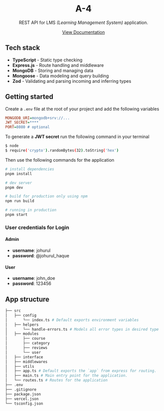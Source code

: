 <h1 align="center">
  A-4
</h1>

<p align="center">
 REST API for LMS <i>(Learning Management System)</i> application.
</p>

<div align="center">
  <a href="https://documenter.getpostman.com/view/28307598/2s9YkuZyeF">View Documentation</a>
</div>

## Tech stack
- **TypeScript** - Static type checking
- **Express.js** - Route handling and middleware
- **MongoDB** - Storing and managing data
- **Mongoose** - Data modeling and query building
- **Zod** - Validating and parsing incoming and inferring types

## Getting started
Create a `.env` file at the root of your project and add the following variables

```ini
MONGODB_URI=mongodb+srv://...
JWT_SECRET=****
PORT=8080 # optional
```
To generate a **JWT secret** run the following command in your terminal
```bash
$ node
$ require('crypto').randomBytes(32).toString('hex')
```

Then use the following commands for the application

```bash
# install dependencies
pnpm install

# dev server
pnpm dev

# build for production only using npm
npm run build

# running in production
pnpm start
```

### User credentials for Login

#### Admin
  - **username**: johurul
  - **password**: @johurul_haque

#### User
  - **username**: john_doe
  - **password**: 123456

## App structure

```bash
├── src
│   ├── config
│       └── index.ts # Default exports environment variables
│   ├── helpers
│       └── handle-errors.ts # Models all error types in desired type
│   ├── modules
│       ├── course
│       ├── category
│       ├── reviews
│       └── user
│   ├── interface
│   ├── middlewares
│   ├── utils
│   ├── app.ts # Default exports the `app` from express for routing.  
│   ├── main.ts # Main entry point for the application.
│   └── routes.ts # Routes for the application 
├── .env
├── .gitignore
├── package.json
├── vercel.json
└── tsconfig.json
```
